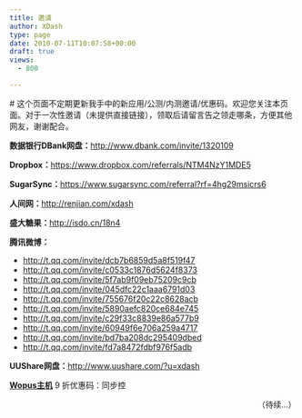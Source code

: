 ```yaml
---
title: 邀请
author: XDash
type: page
date: 2010-07-11T10:07:58+00:00
draft: true
views:
  - 800

---
```

\# 这个页面不定期更新我手中的新应用/公测/内测邀请/优惠码。欢迎您关注本页面。对于一次性邀请（未提供直接链接），领取后请留言告之领走哪条，方便其他网友，谢谢配合。

**数据银行DBank网盘：**<a href="http://www.dbank.com/invite/1320109" target="_blank">http://www.dbank.com/invite/1320109</a>

**Dropbox：**<a href="https://www.dropbox.com/referrals/NTM4NzY1MDE5" target="_blank">https://www.dropbox.com/referrals/NTM4NzY1MDE5</a>

**SugarSync：**<a href="https://www.sugarsync.com/referral?rf=4hg29msicrs6" target="_blank">https://www.sugarsync.com/referral?rf=4hg29msicrs6</a>

**人间网：**<a href="http://renjian.com/xdash" target="_blank">http://renjian.com/xdash</a>

**盛大糖果：**<a href="http://isdo.cn/18n4" target="_blank">http://isdo.cn/18n4</a>

**腾讯微博：**

  * http://t.qq.com/invite/dcb7b6859d5a8f519f47
  * http://t.qq.com/invite/c0533c1876d5624f8373
  * http://t.qq.com/invite/5f7ab9f09eb75209c9cb
  * http://t.qq.com/invite/045dfc22c1aaa6791d03
  * http://t.qq.com/invite/755676f20c22c8628acb
  * http://t.qq.com/invite/5890aefc820ce684e745
  * http://t.qq.com/invite/c29f33c8839e86a577b9
  * http://t.qq.com/invite/60949f6e706a259a4717
  * http://t.qq.com/invite/bd7ba208dc295409dbed
  * http://t.qq.com/invite/fd7a8472fdbf976f5adb

**UUShare网盘：**<a href="http://www.uushare.com/?u=xdash" target="_blank">http://www.uushare.com/?u=xdash</a>

<a href="http://www.wopus.org" target="_blank"><strong>Wopus主机</strong></a> 9 折优惠码：同步控

<p style="text-align: right;">
  （待续&#8230;）
</p>